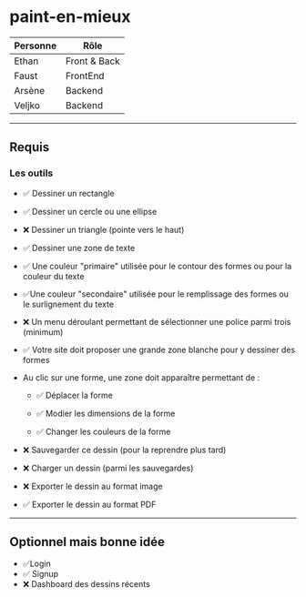 # paint-en-mieux

| Personne | Rôle         |
| -------- | ------------ |
| Ethan    | Front & Back |
| Faust    | FrontEnd     |
| Arsène   | Backend      |
| Veljko   | Backend      |

---

## Requis

### Les outils

- ✅ Dessiner un rectangle

- ✅ Dessiner un cercle ou une ellipse

- ❌ Dessiner un triangle (pointe vers le haut)

- ✅ Dessiner une zone de texte

- ✅ Une couleur "primaire" utilisée pour le contour des formes ou pour la couleur du texte

- ✅Une couleur "secondaire" utilisée pour le remplissage des formes ou le surlignement du texte

- ❌ Un menu déroulant permettant de sélectionner une police parmi trois (minimum)

- ✅ Votre site doit proposer une grande zone blanche pour y dessiner des formes

- Au clic sur une forme, une zone doit apparaître permettant de :

  - ✅ Déplacer la forme

  - ✅ Modier les dimensions de la forme

  - ✅ Changer les couleurs de la forme

- ❌ Sauvegarder ce dessin (pour la reprendre plus tard)

- ❌ Charger un dessin (parmi les sauvegardes)

- ❌ Exporter le dessin au format image

- ✅ Exporter le dessin au format PDF

---

## Optionnel mais bonne idée

- ✅Login
- ✅ Signup
- ❌ Dashboard des dessins récents
